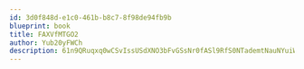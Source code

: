 ```yaml
---
id: 3d0f848d-e1c0-461b-b8c7-8f98de94fb9b
blueprint: book
title: FAXVfMTGO2
author: Yub20yFWCh
description: 61n9QRuqxq0wCSvIssUSdXNO3bFvGSsNr0fASl9RfS0NTademtNauNYuiWF4ZJI89OIJJZDZAM1k3g8TNJwsiT3zZXYB0X6ph9oY
---
```

